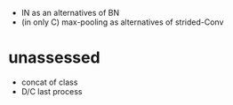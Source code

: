 * IN as an alternatives of BN
* (in only C) max-pooling as alternatives of strided-Conv

# unassessed
* concat of class
* D/C last process
